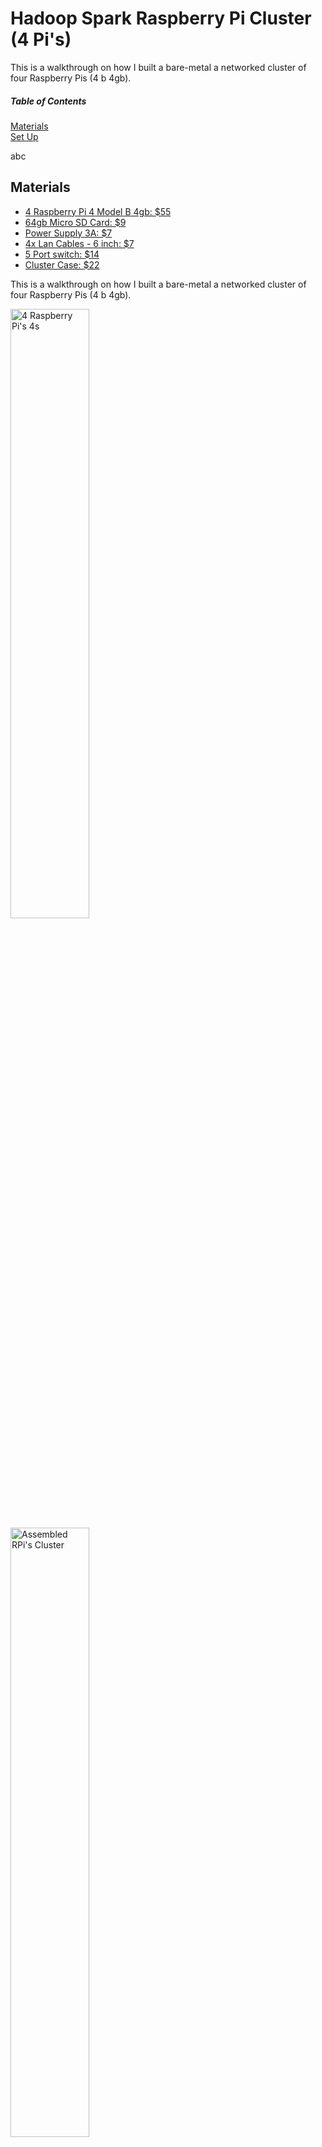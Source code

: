 # Hadoop Spark Raspberry Pi Cluster (4 Pi's)

This is a walkthrough on how I built a bare-metal a networked cluster of four Raspberry Pis (4 b 4gb).

##### Table of Contents  
[Materials](#materials)  
[Set Up](#setup)  




abc
<a name="materials"/>
## Materials

* [4 Raspberry Pi 4 Model B 4gb: $55](https://www.adafruit.com/product/4296)
* [64gb Micro SD Card: $9](https://www.amazon.com/SanDisk-128GB-MicroSDXC-Ultra-Memory/dp/B07XDCZ9J3/ref=sr_1_6?dchild=1&keywords=sandisk+64gb+micro+sd+card&qid=1630199018&sr=8-6)
* [Power Supply 3A: $7](https://www.amazon.com/Power-Supply-Adapter-Switch-Raspberry/dp/B07TSDJSQH/ref=sr_1_8?dchild=1&keywords=3a+power+supply+adapter+raspberry+pi&qid=1630198961&sr=8-8)
* [4x Lan Cables - 6 inch: $7](https://www.amazon.com/gp/product/B07ZNWRQBT/ref=ppx_yo_dt_b_asin_title_o01_s00?ie=UTF8&psc=1)
* [5 Port switch: $14](https://www.amazon.com/Ethernet-Splitter-Optimization-Unmanaged-TL-SG105/dp/B00A128S24/ref=sr_1_4?dchild=1&keywords=5+port+hub&qid=1630198782&sr=8-4)
* [Cluster Case: $22](https://www.amazon.com/iUniker-Raspberry-Cluster-Heatsink-4-Layers/dp/B07CTG5N3V/ref=sr_1_1_sspa?dchild=1&keywords=iUniker+cluster&qid=1630015504&s=electronics&sr=1-1-spons&psc=1&smid=A2NBN5PD2G7LDZ&spLa=ZW5jcnlwdGVkUXVhbGlmaWVyPUFCNkM1S0Q0UFBOMk4mZW5jcnlwdGVkSWQ9QTAxMTAwNDNST1ZFWUpWTEQ3QzkmZW5jcnlwdGVkQWRJZD1BMDM1MTQ1NjJMVjJDR1oyQTQyTFUmd2lkZ2V0TmFtZT1zcF9hdGYmYWN0aW9uPWNsaWNrUmVkaXJlY3QmZG9Ob3RMb2dDbGljaz10cnVl
)


This is a walkthrough on how I built a bare-metal a networked cluster of four Raspberry Pis (4 b 4gb).

<img src="https://i.imgur.com/5XSXLmu.jpg" alt="4 Raspberry Pi's 4s" width=50% height=50%>



<img src="https://i.imgur.com/WLjUSeF.jpg" alt="Assembled RPi's Cluster" width=50% height=50%>



abc
<a name="setup"/>
## Set Up

a)  Visit: https://www.raspberrypi.org/software/
Download Raspberry Pi Imager for your appropriate OS. (Choices are: windows macOS, ubuntu for x86). Install it.
b)  Visit: https://www.raspberrypi.org/software/operating-systems/
Download Raspberry Pi OS Lite, it is the smallest of the 3 image files at around 450mb. 

<img src="https://i.imgur.com/Q0AWvxK.jpg" alt="Raspberry Pi Imager" width=50% height=50%>

c)  Open the Raspberry Pi Imager. Find your downloaded OS lite file. Mount it. Select your SD card.
It will ask if you want to format it (WARNING: Please back up any files on your micro sd card).
Wait couple minutes. When it is done it will give you a notification. You can safely remove your SD card.

d)  Insert the micro SD card into the Raspberry Pi and wait for it to finish booting (3 minutes). 

e)  Turn off the power source. Remove the micro SD card and plug it back into your computer.

f)  If you are on windows it should auto load the folder, if not open it up the folder and look for `"cmdline.txt"` and open it.

g)  Add the following to the end of the line of text:
```"cgroup_memory=1 cgroup_enable=memory ip=192.168.X.XX::192.168.X.X:255.255.255.0:RaspberryPiXX:eth0:off"``` (replace all X's)
Replace the first IP address to the one you want to set it as. Replace the mask as necessary. Replace the Name as necessary.
Reference(ip=<client-ip>:<server-ip>:<gw-ip>:<netmask>:<hostname>:<device>:<autoconf>)

h) Go back to the folder and open `config.txt`. At the bottom of the file: add `arm_64bit=1`

f) Open Powershell on windows, and go to the drive of your micro SD Card, could be anything from D-E-F-G-H... then type in the appropriate letter drive like: `"F:"`
  Then type in `"new-item ssh"` and you should see a response like this:

  <img src="https://i.imgur.com/VEG9OVv.jpg" alt="PowerShell" width=50% height=50%>
  
g) Insert Micro SD Card back into the Rpi. Plug the power in. Wait a sec. SSH back into the IP address you set at step G. For me it is `192.168.0.31`.
  
h) We will now configure the [IP tables](https://linux.die.net/man/8/iptables) (Link to Man pages).
    ```
  sudo iptables -F 
  sudo update-alternatives --set iptables /usr/sbin/iptables-legacy 
  sudo update-alternatives --set ip6tables /usr/sbin/ip6tables-legacy 
  sudo reboot
  ```
  
  
  







